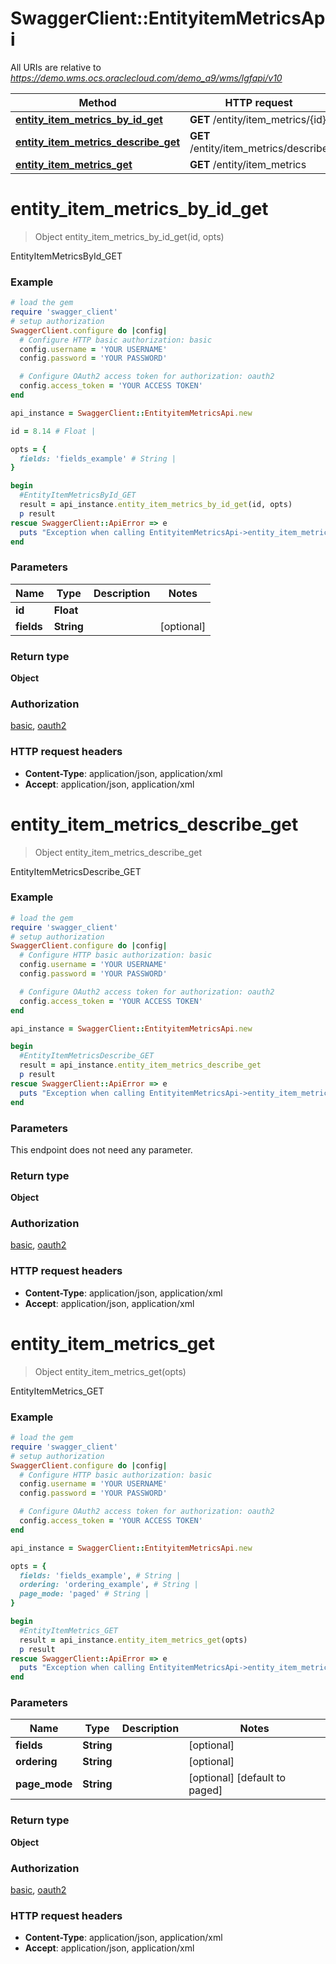# SwaggerClient::EntityitemMetricsApi

All URIs are relative to *https://demo.wms.ocs.oraclecloud.com/demo_a9/wms/lgfapi/v10*

Method | HTTP request | Description
------------- | ------------- | -------------
[**entity_item_metrics_by_id_get**](EntityitemMetricsApi.md#entity_item_metrics_by_id_get) | **GET** /entity/item_metrics/{id} | EntityItemMetricsById_GET
[**entity_item_metrics_describe_get**](EntityitemMetricsApi.md#entity_item_metrics_describe_get) | **GET** /entity/item_metrics/describe | EntityItemMetricsDescribe_GET
[**entity_item_metrics_get**](EntityitemMetricsApi.md#entity_item_metrics_get) | **GET** /entity/item_metrics | EntityItemMetrics_GET


# **entity_item_metrics_by_id_get**
> Object entity_item_metrics_by_id_get(id, opts)

EntityItemMetricsById_GET



### Example
```ruby
# load the gem
require 'swagger_client'
# setup authorization
SwaggerClient.configure do |config|
  # Configure HTTP basic authorization: basic
  config.username = 'YOUR USERNAME'
  config.password = 'YOUR PASSWORD'

  # Configure OAuth2 access token for authorization: oauth2
  config.access_token = 'YOUR ACCESS TOKEN'
end

api_instance = SwaggerClient::EntityitemMetricsApi.new

id = 8.14 # Float | 

opts = { 
  fields: 'fields_example' # String | 
}

begin
  #EntityItemMetricsById_GET
  result = api_instance.entity_item_metrics_by_id_get(id, opts)
  p result
rescue SwaggerClient::ApiError => e
  puts "Exception when calling EntityitemMetricsApi->entity_item_metrics_by_id_get: #{e}"
end
```

### Parameters

Name | Type | Description  | Notes
------------- | ------------- | ------------- | -------------
 **id** | **Float**|  | 
 **fields** | **String**|  | [optional] 

### Return type

**Object**

### Authorization

[basic](../README.md#basic), [oauth2](../README.md#oauth2)

### HTTP request headers

 - **Content-Type**: application/json, application/xml
 - **Accept**: application/json, application/xml



# **entity_item_metrics_describe_get**
> Object entity_item_metrics_describe_get

EntityItemMetricsDescribe_GET



### Example
```ruby
# load the gem
require 'swagger_client'
# setup authorization
SwaggerClient.configure do |config|
  # Configure HTTP basic authorization: basic
  config.username = 'YOUR USERNAME'
  config.password = 'YOUR PASSWORD'

  # Configure OAuth2 access token for authorization: oauth2
  config.access_token = 'YOUR ACCESS TOKEN'
end

api_instance = SwaggerClient::EntityitemMetricsApi.new

begin
  #EntityItemMetricsDescribe_GET
  result = api_instance.entity_item_metrics_describe_get
  p result
rescue SwaggerClient::ApiError => e
  puts "Exception when calling EntityitemMetricsApi->entity_item_metrics_describe_get: #{e}"
end
```

### Parameters
This endpoint does not need any parameter.

### Return type

**Object**

### Authorization

[basic](../README.md#basic), [oauth2](../README.md#oauth2)

### HTTP request headers

 - **Content-Type**: application/json, application/xml
 - **Accept**: application/json, application/xml



# **entity_item_metrics_get**
> Object entity_item_metrics_get(opts)

EntityItemMetrics_GET



### Example
```ruby
# load the gem
require 'swagger_client'
# setup authorization
SwaggerClient.configure do |config|
  # Configure HTTP basic authorization: basic
  config.username = 'YOUR USERNAME'
  config.password = 'YOUR PASSWORD'

  # Configure OAuth2 access token for authorization: oauth2
  config.access_token = 'YOUR ACCESS TOKEN'
end

api_instance = SwaggerClient::EntityitemMetricsApi.new

opts = { 
  fields: 'fields_example', # String | 
  ordering: 'ordering_example', # String | 
  page_mode: 'paged' # String | 
}

begin
  #EntityItemMetrics_GET
  result = api_instance.entity_item_metrics_get(opts)
  p result
rescue SwaggerClient::ApiError => e
  puts "Exception when calling EntityitemMetricsApi->entity_item_metrics_get: #{e}"
end
```

### Parameters

Name | Type | Description  | Notes
------------- | ------------- | ------------- | -------------
 **fields** | **String**|  | [optional] 
 **ordering** | **String**|  | [optional] 
 **page_mode** | **String**|  | [optional] [default to paged]

### Return type

**Object**

### Authorization

[basic](../README.md#basic), [oauth2](../README.md#oauth2)

### HTTP request headers

 - **Content-Type**: application/json, application/xml
 - **Accept**: application/json, application/xml



